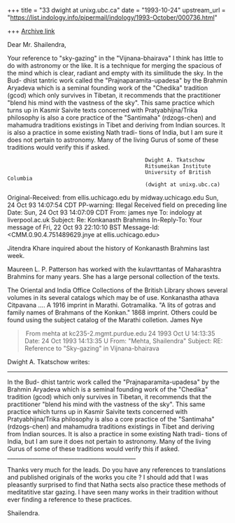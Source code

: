 +++
title = "33 dwight at unixg.ubc.ca"
date = "1993-10-24"
upstream_url = "https://list.indology.info/pipermail/indology/1993-October/000736.html"

+++
[Archive link](https://list.indology.info/pipermail/indology/1993-October/000736.html)

Dear Mr. Shailendra,

Your reference to "sky-gazing" in the "Vijnana-bhairava" I think has little
to do with astronomy or the like. It is a technique for merging the
spacious of the
mind which is clear, radiant and empty with its similitude the sky. In the Bud-
dhist tantric work called the "Prajnaparamita-upadesa" by the Brahmin Aryadeva
which is a seminal founding work of the "Chedika" tradition (gcod) which
only survives in Tibetan, it recommends that the practitioner "blend his
mind with the vastness of the sky". This same practice which turns up in
Kasmir Saivite texts concerned with Pratyabhijna/Trika philosophy is also a
core practice of the "Santimaha" (rdzogs-chen) and mahamudra traditions
existings in Tibet and deriving from Indian sources. It is also a practice
in some existing Nath tradi- tions of India, but I am sure it does not
pertain to astronomy. Many of the living Gurus of some of these traditions
would verify this if asked.

                                                Dwight A. Tkatschow
                                                Ritsumeikan Institute
                                                University of British Columbia
                                                (dwight at unixg.ubc.ca)



Original-Received: from 
                   ellis.uchicago.edu by midway.uchicago.edu Sun, 24 Oct 93 
                   14:07:54 CDT
PP-warning: Illegal Received field on preceding line
Date: Sun, 24 Oct 93 14:07:09 CDT
From: james nye <jnye at midway.uchicago.edu>
To: indology at liverpool.ac.uk
Subject: Re: Konkanasth Brahmins
In-Reply-To: Your message of Fri, 22 Oct 93 22:10:10 BST
Message-Id: <CMM.0.90.4.751489629.jnye at ellis.uchicago.edu>

Jitendra Khare inquired about the history of Konkanasth Brahmins last week.

Maureen L. P. Patterson has worked with the kulavrttantas of Maharashtra
Brahmins for many years.  She has a large personal collection of the texts.

The Oriental and India Office Collections of the British Library shows
several volumes in its several catalogs which may be of use.
  Konkanastha athava Citpavana ....  A 1916 imprint in Marathi.
  Gotramalika.  "A lits of gotras and family names of Brahmans of the
    Konkan."  1868 imprint.
  Others could be found using the subject catalog of the Marathi colletion.
James Nye



> From mehta at kc235-2.mgmt.purdue.edu 24 1993 Oct U 14:13:35
Date: 24 Oct 1993 14:13:35 U
From: "Mehta, Shailendra" <mehta at kc235-2.mgmt.purdue.edu>
Subject: RE: Reference to "Sky-gazing" in Vijnana-bhairava

Dwight A. Tkatschow writes:
_______________________________________________________________________________

 In the Bud-
dhist tantric work called the "Prajnaparamita-upadesa" by the Brahmin Aryadeva
which is a seminal founding work of the "Chedika" tradition (gcod) which
only survives in Tibetan, it recommends that the practitioner "blend his
mind with the vastness of the sky". This same practice which turns up in
Kasmir Saivite texts concerned with Pratyabhijna/Trika philosophy is also a
core practice of the "Santimaha" (rdzogs-chen) and mahamudra traditions
existings in Tibet and deriving from Indian sources. It is also a practice
in some existing Nath tradi- tions of India, but I am sure it does not
pertain to astronomy. Many of the living Gurus of some of these traditions
would verify this if asked.                                                    
                                 ______________________________________________

Thanks very much for the leads. Do you have any references to translations and
published originals of the works you cite ? I should add that I was pleasantly
surprised to find that Natha sects also practice these methods of meditatitive
star gazing. I have seen many works in their tradition without ever finding a
reference to these practices.


Shailendra.






